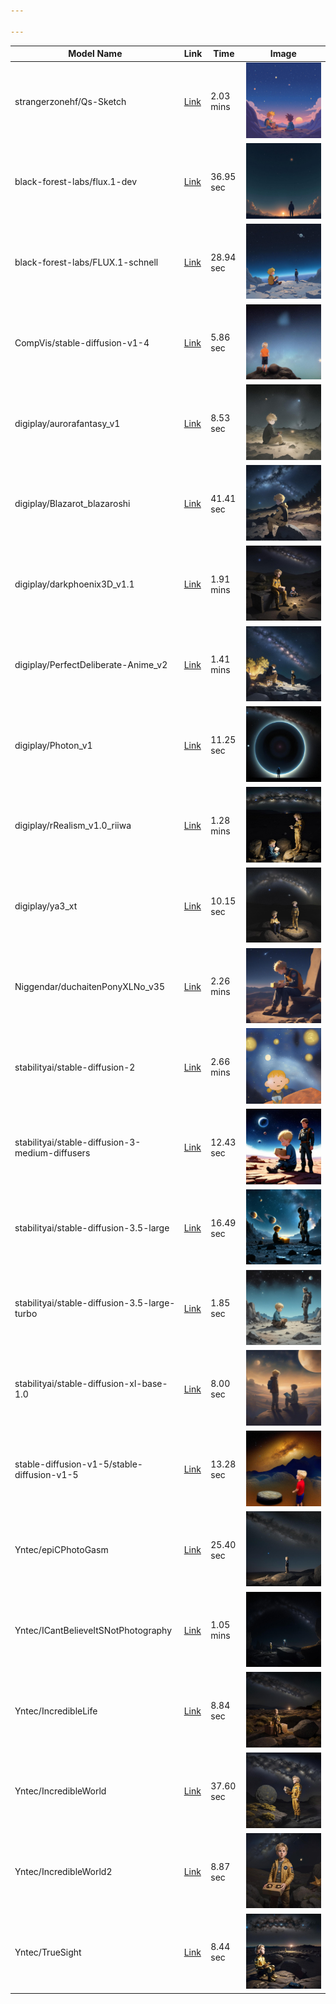 ```yaml
---

---
```


| Model Name                                      | Link                                                                           | Time      | Image                                                              |
| ----------------------------------------------- | ------------------------------------------------------------------------------ | --------- | ------------------------------------------------------------------ |
| strangerzonehf/Qs-Sketch                        | [Link](https://huggingface.co/strangerzonehf/Qs-Sketch)                        | 2.03 mins | ![img](Images/strangerzonehf_Qs-Sketch.png)                        |
| black-forest-labs/flux.1-dev                    | [Link](https://huggingface.co/black-forest-labs/FLUX.1-dev)                    | 36.95 sec               | ![img](Images/black-forest-labs_flux.1-dev.png)                    |
| black-forest-labs/FLUX.1-schnell                | [Link](https://huggingface.co/black-forest-labs/FLUX.1-schnell)                | 28.94 sec | ![img](Images/black-forest-labs_FLUX.1-schnell.png)                |
| CompVis/stable-diffusion-v1-4                   | [Link](https://huggingface.co/CompVis/stable-diffusion-v1-4)                   | 5.86 sec  | ![img](Images/CompVis_stable-diffusion-v1-4.png)                   |
| digiplay/aurorafantasy_v1                       | [Link](https://huggingface.co/digiplay/aurorafantasy_v1)                       | 8.53 sec  | ![img](Images/digiplay_aurorafantasy_v1.png)                       |
| digiplay/Blazarot_blazaroshi                    | [Link](https://huggingface.co/digiplay/Blazarot_blazaroshi)                    | 41.41 sec | ![img](Images/digiplay_Blazarot_blazaroshi.png)                    |
| digiplay/darkphoenix3D_v1.1                     | [Link](https://huggingface.co/digiplay/darkphoenix3D_v1.1)                     | 1.91 mins | ![img](Images/digiplay_darkphoenix3D_v1.1.png)                     |
| digiplay/PerfectDeliberate-Anime_v2             | [Link](https://huggingface.co/digiplay/PerfectDeliberate-Anime_v2)             | 1.41 mins | ![img](Images/digiplay_PerfectDeliberate-Anime_v2.png)             |
| digiplay/Photon_v1                              | [Link](https://huggingface.co/digiplay/Photon_v1)                              | 11.25 sec        | ![img](Images/digiplay_Photon_v1.png)                              |
| digiplay/rRealism_v1.0_riiwa                    | [Link](https://huggingface.co/digiplay/rRealism_v1.0_riiwa)                    | 1.28 mins | ![img](Images/digiplay_rRealism_v1.0_riiwa.png)                    |
| digiplay/ya3_xt                                 | [Link](https://huggingface.co/digiplay/ya3_xt)                                 | 10.15 sec | ![img](Images/digiplay_ya3_xt.png)                                 |
| Niggendar/duchaitenPonyXLNo_v35                 | [Link](https://huggingface.co/Niggendar/duchaitenPonyXLNo_v35)                 | 2.26 mins | ![img](Images/Niggendar_duchaitenPonyXLNo_v35.png)                 |
| stabilityai/stable-diffusion-2                  | [Link](https://huggingface.co/stabilityai/stable-diffusion-2)                  | 2.66 mins | ![img](Images/stabilityai_stable-diffusion-2.png)                  |
| stabilityai/stable-diffusion-3-medium-diffusers | [Link](https://huggingface.co/stabilityai/stable-diffusion-3-medium-diffusers) | 12.43 sec | ![img](Images/stabilityai_stable-diffusion-3-medium-diffusers.png) |
| stabilityai/stable-diffusion-3.5-large          | [Link](https://huggingface.co/stabilityai/stable-diffusion-3.5-large)          | 16.49 sec | ![img](Images/stabilityai_stable-diffusion-3.5-large.png)          |
| stabilityai/stable-diffusion-3.5-large-turbo    | [Link](https://huggingface.co/stabilityai/stable-diffusion-3.5-large-turbo)    | 1.85 sec  | ![img](Images/stabilityai_stable-diffusion-3.5-large-turbo.png)    |
| stabilityai/stable-diffusion-xl-base-1.0        | [Link](https://huggingface.co/stabilityai/stable-diffusion-xl-base-1.0)        | 8.00 sec        | ![img](Images/stabilityai_stable-diffusion-xl-base-1.0.png)        |
| stable-diffusion-v1-5/stable-diffusion-v1-5     | [Link](https://huggingface.co/stable-diffusion-v1-5/stable-diffusion-v1-5)     | 13.28 sec      | ![img](Images/stable-diffusion-v1-5_stable-diffusion-v1-5.png)     |
| Yntec/epiCPhotoGasm                             | [Link](https://huggingface.co/Yntec/epiCPhotoGasm)                             | 25.40 sec        | ![img](Images/Yntec_epiCPhotoGasm.png)                             |
| Yntec/ICantBelieveItSNotPhotography             | [Link](https://huggingface.co/Yntec/ICantBelieveItSNotPhotography)             | 1.05 mins        | ![img](Images/Yntec_ICantBelieveItSNotPhotography.png)             |
| Yntec/IncredibleLife                            | [Link](https://huggingface.co/Yntec/IncredibleLife)                            | 8.84 sec        | ![img](Images/Yntec_IncredibleLife.png)                            |
| Yntec/IncredibleWorld                           | [Link](https://huggingface.co/Yntec/IncredibleWorld)                           | 37.60 sec        | ![img](Images/Yntec_IncredibleWorld.png)                           |
| Yntec/IncredibleWorld2                          | [Link](https://huggingface.co/Yntec/IncredibleWorld2)                          | 8.87 sec       | ![img](Images/Yntec_IncredibleWorld2.png)                          |
| Yntec/TrueSight                                 | [Link](https://huggingface.co/Yntec/TrueSight)                                 | 8.44 sec        | ![img](Images/Yntec_TrueSight.png)                                 |
